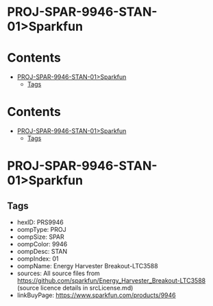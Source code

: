 
PROJ-SPAR-9946-STAN-01>Sparkfun
===============================

Contents
========

* [PROJ-SPAR-9946-STAN-01>Sparkfun](#proj-spar-9946-stan-01sparkfun)
	* [Tags](#tags)

Contents
========

* [PROJ-SPAR-9946-STAN-01>Sparkfun](#proj-spar-9946-stan-01sparkfun)
	* [Tags](#tags)

# PROJ-SPAR-9946-STAN-01>Sparkfun

## Tags

- hexID: PRS9946
- oompType: PROJ
- oompSize: SPAR
- oompColor: 9946
- oompDesc: STAN
- oompIndex: 01
- oompName: Energy Harvester Breakout-LTC3588
- sources: All source files from https://github.com/sparkfun/Energy_Harvester_Breakout-LTC3588 (source licence details in srcLicense.md)
- linkBuyPage: https://www.sparkfun.com/products/9946
